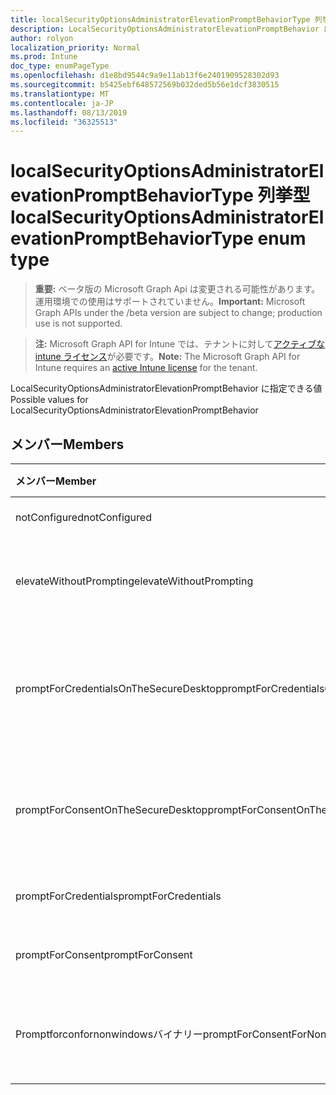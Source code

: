 ```yaml
---
title: localSecurityOptionsAdministratorElevationPromptBehaviorType 列挙型
description: LocalSecurityOptionsAdministratorElevationPromptBehavior に指定できる値
author: rolyon
localization_priority: Normal
ms.prod: Intune
doc_type: enumPageType
ms.openlocfilehash: d1e8bd9544c9a9e11ab13f6e2401909528302d93
ms.sourcegitcommit: b5425ebf648572569b032ded5b56e1dcf3830515
ms.translationtype: MT
ms.contentlocale: ja-JP
ms.lasthandoff: 08/13/2019
ms.locfileid: "36325513"
---
```

# <a name="localsecurityoptionsadministratorelevationpromptbehaviortype-enum-type"></a><span data-ttu-id="db28d-103">localSecurityOptionsAdministratorElevationPromptBehaviorType 列挙型</span><span class="sxs-lookup"><span data-stu-id="db28d-103">localSecurityOptionsAdministratorElevationPromptBehaviorType enum type</span></span>

> <span data-ttu-id="db28d-104">**重要:** ベータ版の Microsoft Graph Api は変更される可能性があります。運用環境での使用はサポートされていません。</span><span class="sxs-lookup"><span data-stu-id="db28d-104">**Important:** Microsoft Graph APIs under the /beta version are subject to change; production use is not supported.</span></span>

> <span data-ttu-id="db28d-105">**注:** Microsoft Graph API for Intune では、テナントに対して[アクティブな intune ライセンス](https://go.microsoft.com/fwlink/?linkid=839381)が必要です。</span><span class="sxs-lookup"><span data-stu-id="db28d-105">**Note:** The Microsoft Graph API for Intune requires an [active Intune license](https://go.microsoft.com/fwlink/?linkid=839381) for the tenant.</span></span>

<span data-ttu-id="db28d-106">LocalSecurityOptionsAdministratorElevationPromptBehavior に指定できる値</span><span class="sxs-lookup"><span data-stu-id="db28d-106">Possible values for LocalSecurityOptionsAdministratorElevationPromptBehavior</span></span>

## <a name="members"></a><span data-ttu-id="db28d-107">メンバー</span><span class="sxs-lookup"><span data-stu-id="db28d-107">Members</span></span>
|<span data-ttu-id="db28d-108">メンバー</span><span class="sxs-lookup"><span data-stu-id="db28d-108">Member</span></span>|<span data-ttu-id="db28d-109">値</span><span class="sxs-lookup"><span data-stu-id="db28d-109">Value</span></span>|<span data-ttu-id="db28d-110">説明</span><span class="sxs-lookup"><span data-stu-id="db28d-110">Description</span></span>|
|:---|:---|:---|
|<span data-ttu-id="db28d-111">notConfigured</span><span class="sxs-lookup"><span data-stu-id="db28d-111">notConfigured</span></span>|<span data-ttu-id="db28d-112">.0</span><span class="sxs-lookup"><span data-stu-id="db28d-112">0</span></span>|<span data-ttu-id="db28d-113">Not Configured</span><span class="sxs-lookup"><span data-stu-id="db28d-113">Not Configured</span></span>|
|<span data-ttu-id="db28d-114">elevateWithoutPrompting</span><span class="sxs-lookup"><span data-stu-id="db28d-114">elevateWithoutPrompting</span></span>|<span data-ttu-id="db28d-115">1-d</span><span class="sxs-lookup"><span data-stu-id="db28d-115">1</span></span>|<span data-ttu-id="db28d-116">メッセージを表示せずに昇格します。</span><span class="sxs-lookup"><span data-stu-id="db28d-116">Elevate without prompting.</span></span>|
|<span data-ttu-id="db28d-117">promptForCredentialsOnTheSecureDesktop</span><span class="sxs-lookup"><span data-stu-id="db28d-117">promptForCredentialsOnTheSecureDesktop</span></span>|<span data-ttu-id="db28d-118">pbm-2</span><span class="sxs-lookup"><span data-stu-id="db28d-118">2</span></span>|<span data-ttu-id="db28d-119">セキュリティで保護されたデスクトップで資格情報の入力を求める</span><span class="sxs-lookup"><span data-stu-id="db28d-119">Prompt for credentials on the secure desktop</span></span>|
|<span data-ttu-id="db28d-120">promptForConsentOnTheSecureDesktop</span><span class="sxs-lookup"><span data-stu-id="db28d-120">promptForConsentOnTheSecureDesktop</span></span>|<span data-ttu-id="db28d-121">1/3</span><span class="sxs-lookup"><span data-stu-id="db28d-121">3</span></span>|<span data-ttu-id="db28d-122">セキュリティで保護されたデスクトップで同意を求める</span><span class="sxs-lookup"><span data-stu-id="db28d-122">Prompt for consent on the secure desktop</span></span>|
|<span data-ttu-id="db28d-123">promptForCredentials</span><span class="sxs-lookup"><span data-stu-id="db28d-123">promptForCredentials</span></span>|<span data-ttu-id="db28d-124">2/4</span><span class="sxs-lookup"><span data-stu-id="db28d-124">4</span></span>|<span data-ttu-id="db28d-125">資格情報の入力を求める</span><span class="sxs-lookup"><span data-stu-id="db28d-125">Prompt for credentials</span></span>|
|<span data-ttu-id="db28d-126">promptForConsent</span><span class="sxs-lookup"><span data-stu-id="db28d-126">promptForConsent</span></span>|<span data-ttu-id="db28d-127">5</span><span class="sxs-lookup"><span data-stu-id="db28d-127">5</span></span>|<span data-ttu-id="db28d-128">同意を求めるメッセージ</span><span class="sxs-lookup"><span data-stu-id="db28d-128">Prompt for consent</span></span>|
|<span data-ttu-id="db28d-129">Promptforconfornonwindowsバイナリー</span><span class="sxs-lookup"><span data-stu-id="db28d-129">promptForConsentForNonWindowsBinaries</span></span>|<span data-ttu-id="db28d-130">シックス</span><span class="sxs-lookup"><span data-stu-id="db28d-130">6</span></span>|<span data-ttu-id="db28d-131">Windows 以外のバイナリの同意を求める</span><span class="sxs-lookup"><span data-stu-id="db28d-131">Prompt for consent for non-Windows binaries</span></span>|




